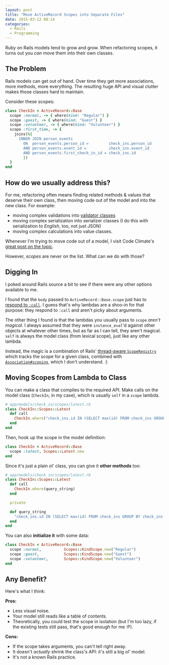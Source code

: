 ```yaml
---
layout: post
title: "Move ActiveRecord Scopes into Separate Files"
date: 2015-03-12 08:14
categories:
  - Rails
  - Programming
---
```


Ruby on Rails models tend to grow and grow. When refactoring scopes, it turns out you _can_ move them into their own classes.

<!-- more -->

## The Problem

Rails models can get out of hand. Over time they get more associations, more methods, more everything. The resulting huge API and visual clutter makes those classes hard to maintain.

Consider these scopes:

```ruby
class CheckIn < ActiveRecord::Base
  scope :normal, -> { where(kind: "Regular") }
  scope :guest, -> { where(kind: "Guest") }
  scope :volunteer, -> { where(kind: "Volunteer") }
  scope :first_time, -> {
    joins(%{
      INNER JOIN person_events
        ON  person_events.person_id =         check_ins.person_id
        AND person_events.event_id =          check_ins.event_id
        AND person_events.first_check_in_id = check_ins.id
        })
  }
end
```

## How do we usually address this?

For me, refactoring often means finding related methods & values that deserve their own class, then moving code out of the model and into the new class. For example:

- moving complex validations into [validator classes](http://api.rubyonrails.org/classes/ActiveModel/Validator.html)
- moving complex serialization into serializer classes (I do this with serialization to _English_, too, not just JSON)
- moving complex calculations into value classes.

Whenever I'm trying to move code out of a model, I visit Code Climate's [great post on the topic](http://blog.codeclimate.com/blog/2012/10/17/7-ways-to-decompose-fat-activerecord-models/).

However, _scopes_ are never on the list. What can we do with those?

## Digging In

I poked around Rails source a bit to see if there were any other options available to me.

I found that the `body` passed to `ActiveRecord::Base.scope` just has to [respond to `:call`](https://github.com/rails/rails/blob/5e0b555b453ea2ca36986c111512627d806101e7/activerecord/lib/active_record/scoping/named.rb#L149). I guess that's why lambdas are a shoo-in for that purpose: they respond to `:call` and aren't picky about arguments.

The other thing I found is that the lambdas you usually pass to `scope` _aren't magical_. I always assumed that they were `instance_eval`'d against other objects at whatever other times, but as far as I can tell, they aren't magical. `self` is always the model class (from lexical scope), just like any other lambda.

Instead, the magic is a combination of Rails' [thread-aware `ScopeRegistry`](https://github.com/rails/rails/blob/5e0b555b453ea2ca36986c111512627d806101e7/activerecord/lib/active_record/scoping.rb#L57) which tracks the scope for a given class, combined with [`Association#scoping`](https://github.com/rails/rails/blob/ce32ff462f3ba89c87f337f9150b3976d23220e8/activerecord/lib/active_record/relation.rb#L319), which I don't understand. :)

## Moving Scopes from Lambda to Class

You can make a class that complies to the required API. Make calls on the model class (`CheckIn`, in my case), which is usually `self` in a `scope` lambda.

```ruby
# app/models/check_in/scopes/latest.rb
class CheckIn::Scopes::Latest
  def call
    CheckIn.where("check_ins.id IN (SELECT max(id) FROM check_ins GROUP BY check_ins.person_id)")
  end
end
```

Then, hook up the scope in the model definition:

```ruby
class CheckIn < ActiveRecord::Base
  scope :latest, Scopes::Latest.new
end
```

Since it's just a plain ol' class, you can give it __other methods__ too:

```ruby
# app/models/check_in/scopes/latest.rb
class CheckIn::Scopes::Latest
  def call
    CheckIn.where(query_string)
  end

  private

  def query_string
    "check_ins.id IN (SELECT max(id) FROM check_ins GROUP BY check_ins.person_id)"
  end
end
```

You can also __initialize it__ with some data:

```ruby
class CheckIn < ActiveRecord::Base
  scope :normal,          Scopes::KindScope.new("Regular")
  scope :guest,           Scopes::KindScope.new("Guest")
  scope :volunteer,       Scopes::KindScope.new("Volunteer")
end
```


## Any Benefit?

Here's what I think:

__Pros:__

- Less visual noise.
- Your model still reads like a table of contents.
- Theoretically, you could test the scope in isolation (but I'm too lazy, if the existing tests still pass, that's good enough for me :P).

__Cons:__

- If the scope takes arguments, you can't tell right away.
- It doesn't _actually_ shrink the class's API: it's still a big ol' model.
- It's not a known Rails practice.
